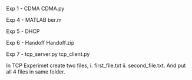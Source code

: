Exp 1 - CDMA                   CDMA.py

Exp 4 - MATLAB                 ber.m

Exp 5 - DHCP

Exp 6 - Handoff                Handoff.zip

Exp 7 -                        tcp_server.py 
                               tcp_client.py

  In TCP Experimet create two files,
  i. first_file.txt
  ii. second_file.txt. 
  And put all 4 files in same folder.

  

